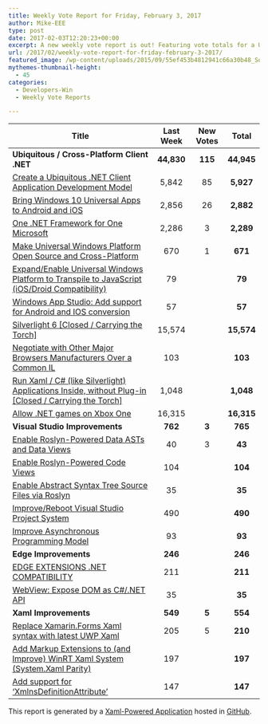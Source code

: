 ```yaml
---
title: Weekly Vote Report for Friday, February 3, 2017
author: Mike-EEE
type: post
date: 2017-02-03T12:20:23+00:00
excerpt: A new weekly vote report is out! Featuring vote totals for a Ubiquitous / Cross-Platform Client .NET (+115 New/44,945 Total), Visual Studio Improvements (+3 New/765 Total), Edge Improvements (+0 New/246 Total), and Xaml Improvements (+5 New/554 Total).
url: /2017/02/weekly-vote-report-for-friday-february-3-2017/
featured_image: /wp-content/uploads/2015/09/55ef453b4812941c66a30b48_Social-Profile-Thick-2561.png
mythemes-thumbnail-height:
  - 45
categories:
  - Developers-Win
  - Weekly Vote Reports

---
```

| Title                                                                                                    | Last Week  |      <span class="new">New Votes</span>       |   Total    |
| -------------------------------------------------------------------------------------------------------- |:----------:|:---------------------------------------------:|:----------:|
| **Ubiquitous / Cross-Platform Client .NET**                                                              | **44,830** | <span class="new"><strong>115</strong></span> | **44,945** |
| [Create a Ubiquitous .NET Client Application Development Model][1]                                       |   5,842    |          <span class="new">85</span>          | **5,927**  |
| [Bring Windows 10 Universal Apps to Android and iOS][2]                                                  |   2,856    |          <span class="new">26</span>          | **2,882**  |
| [One .NET Framework for One Microsoft][3]                                                                |   2,286    |          <span class="new">3</span>           | **2,289**  |
| [Make Universal Windows Platform Open Source and Cross-Platform][4]                                      |    670     |          <span class="new">1</span>           |  **671**   |
| [Expand/Enable Universal Windows Platform to Transpile to JavaScript (iOS/Droid Compatibility)][5]       |     79     |           <span class="new"></span>           |   **79**   |
| [Windows App Studio: Add support for Android and IOS conversion][6]                                      |     57     |           <span class="new"></span>           |   **57**   |
| [Silverlight 6 [Closed / Carrying the Torch]][7]                                                         |   15,574   |           <span class="new"></span>           | **15,574** |
| [Negotiate with Other Major Browsers Manufacturers Over a Common IL][8]                                  |    103     |           <span class="new"></span>           |  **103**   |
| [Run Xaml / C# (like Silverlight) Applications Inside, without Plug-in [Closed / Carrying the Torch]][9] |   1,048    |           <span class="new"></span>           | **1,048**  |
| [Allow .NET games on Xbox One][10]                                                                       |   16,315   |           <span class="new"></span>           | **16,315** |
| **Visual Studio Improvements**                                                                           |  **762**   |  <span class="new"><strong>3</strong></span>  |  **765**   |
| [Enable Roslyn-Powered Data ASTs and Data Views][11]                                                     |     40     |          <span class="new">3</span>           |   **43**   |
| [Enable Roslyn-Powered Code Views][12]                                                                   |    104     |           <span class="new"></span>           |  **104**   |
| [Enable Abstract Syntax Tree Source Files via Roslyn][13]                                                |     35     |           <span class="new"></span>           |   **35**   |
| [Improve/Reboot Visual Studio Project System][14]                                                        |    490     |           <span class="new"></span>           |  **490**   |
| [Improve Asynchronous Programming Model][15]                                                             |     93     |           <span class="new"></span>           |   **93**   |
| **Edge Improvements**                                                                                    |  **246**   |  <span class="new"><strong></strong></span>   |  **246**   |
| [EDGE EXTENSIONS .NET COMPATIBILITY][16]                                                                 |    211     |           <span class="new"></span>           |  **211**   |
| [WebView: Expose DOM as C#/.NET API][17]                                                                 |     35     |           <span class="new"></span>           |   **35**   |
| **Xaml Improvements**                                                                                    |  **549**   |  <span class="new"><strong>5</strong></span>  |  **554**   |
| [Replace Xamarin.Forms Xaml syntax with latest UWP Xaml][18]                                             |    205     |          <span class="new">5</span>           |  **210**   |
| [Add Markup Extensions to (and Improve) WinRT Xaml System (System.Xaml Parity)][19]                      |    197     |           <span class="new"></span>           |  **197**   |
| [Add support for &#8216;XmlnsDefinitionAttribute&#8217;][20]                                             |    147     |           <span class="new"></span>           |  **147**   |

This report is generated by a [Xaml-Powered Application][21] hosted in [GitHub][22].

 [1]: http://visualstudio.uservoice.com/forums/121579-visual-studio/suggestions/10027638-create-a-ubiquitous-net-client-application-develo
 [2]: https://visualstudio.uservoice.com/forums/121579-visual-studio-2015/suggestions/8912350-bring-windows-10-universal-apps-to-android-and-ios
 [3]: http://visualstudio.uservoice.com/forums/121579-visual-studio-2015/suggestions/4249140-one-net-framework-for-one-microsoft
 [4]: https://wpdev.uservoice.com/forums/110705-dev-platform/suggestions/7989744-make-universal-windows-platform-open-source-and-cr
 [5]: https://wpdev.uservoice.com/forums/110705-dev-platform/suggestions/7897380-expand-enable-universal-windows-platform-to-transp
 [6]: https://wpdev.uservoice.com/forums/216486-windows-app-studio/suggestions/9550647-add-support-for-andriod-and-ios-conversion
 [7]: http://visualstudio.uservoice.com/forums/121579-visual-studio/suggestions/3556619-silverlight-6
 [8]: https://wpdev.uservoice.com/forums/257854-microsoft-edge-developer/suggestions/11392869-negociate-with-other-major-browsers-maufacturers-o
 [9]: https://wpdev.uservoice.com/forums/257854-microsoft-edge-developer/suggestions/8022150-run-xaml-c-like-silverlight-applications-ins
 [10]: https://visualstudio.uservoice.com/forums/121579-visual-studio-2015/suggestions/4233646-allow-net-games-on-xbox-one
 [11]: http://visualstudio.uservoice.com/forums/121579-visual-studio/suggestions/10020525-enable-roslyn-powered-data-asts-and-data-views
 [12]: http://visualstudio.uservoice.com/forums/121579-visual-studio/suggestions/10020390-enable-roslyn-powered-code-views
 [13]: http://visualstudio.uservoice.com/forums/121579-visual-studio-2015/suggestions/7066885-enable-abstract-syntax-tree-source-files-via-rosly
 [14]: http://visualstudio.uservoice.com/forums/121579-visual-studio/suggestions/9347001-improve-reboot-visual-studio-project-system
 [15]: http://visualstudio.uservoice.com/forums/121579-visual-studio/suggestions/9126493-improve-asynchronous-programming-model
 [16]: https://wpdev.uservoice.com/forums/257854-microsoft-edge-developer/suggestions/9467958-edge-extensions-net-compatibility
 [17]: https://wpdev.uservoice.com/forums/110705-dev-platform/suggestions/9126583-webview-expose-dom-as-c-net-api
 [18]: https://wpdev.uservoice.com/forums/110705-universal-windows-platform/suggestions/13279557-replace-xamarin-forms-xaml-syntax-with-latest-uwp
 [19]: https://wpdev.uservoice.com/forums/110705-dev-platform/suggestions/7232264-add-markup-extensions-to-and-improve-winrt-xaml
 [20]: https://wpdev.uservoice.com/forums/110705-universal-windows-platform/suggestions/9523650-add-support-for-xmlnsdefinitionattribute
 [21]: https://imgflip.com/i/h6ho2
 [22]: https://github.com/DevelopersWin/VoteReporter